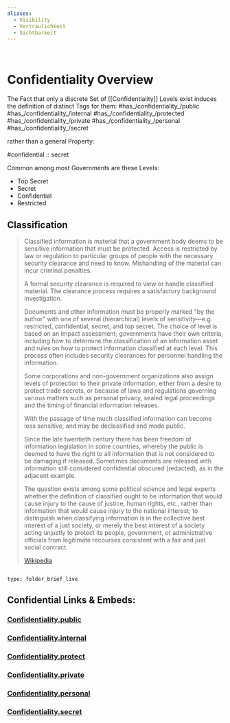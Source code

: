 ```yaml
---
aliases:
  - Visibility
  - Vertraulichkeit
  - Sichtbarkeit
---
```

﻿﻿
# Confidentiality Overview

The Fact that only a discrete Set of [[Confidentiality]] Levels exist 
induces the definition of distinct Tags for them: 
#has_/confidentiality_/public 
#has_/confidentiality_/internal 
#has_/confidentiality_/protected 
#has_/confidentiality_/private 
#has_/confidentiality_/personal 
#has_/confidentiality_/secret 

rather than a general Property:  

#confidential :: secret

Common among most Governments are these Levels: 
- Top Secret
- Secret
- Confidential
- Restricted

## Classification 

> Classified information is material 
> that a government body deems to be sensitive information that must be protected. 
> Access is restricted by law or regulation to particular groups of 
> people with the necessary security clearance and need to know. 
> Mishandling of the material can incur criminal penalties.
>
> A formal security clearance is required to view or handle classified material. 
> The clearance process requires a satisfactory background investigation. 
> 
> Documents and other information must be properly marked "by the author" 
> with one of several (hierarchical) levels of sensitivity—e.g. restricted, confidential, secret, and top secret. The choice of level is based on an impact assessment; governments have their own criteria, including how to determine the classification of an information asset and rules on how to protect information classified at each level. This process often includes security clearances for personnel handling the information.
>
> Some corporations and non-government organizations also assign levels of protection to their private information, either from a desire to protect trade secrets, or because of laws and regulations governing various matters such as personal privacy, sealed legal proceedings and the timing of financial information releases.
>
> With the passage of time much classified information can become less sensitive, and may be declassified and made public. 
> 
> Since the late twentieth century there has been freedom of information legislation in some countries, whereby the public is deemed to have the right to all information that is not considered to be damaging if released. Sometimes documents are released with information still considered confidential obscured (redacted), as in the adjacent example.
>
> The question exists among some political science and legal experts whether the definition of classified ought to be information that would cause injury to the cause of justice, human rights, etc., rather than information that would cause injury to the national interest; to distinguish when classifying information is in the collective best interest of a just society, or merely the best interest of a society acting unjustly to protect its people, government, or administrative officials from legitimate recourses consistent with a fair and just social contract.
>
> [Wikipedia](https://en.wikipedia.org/wiki/Classified%20information)



```folderv
```

```ccard
type: folder_brief_live
```
 


## Confidential Links & Embeds: 

### [Confidentiality.public](/_public/Confidentiality.public.md) 

### [Confidentiality.internal](/_internal/Confidentiality.internal.md) 

### [Confidentiality.protect](/_protect/Confidentiality.protect.md) 

### [Confidentiality.private](/_private/Confidentiality.private.md) 

### [Confidentiality.personal](/_personal/Confidentiality.personal.md) 

### [Confidentiality.secret](/_secret/Confidentiality.secret.md)

